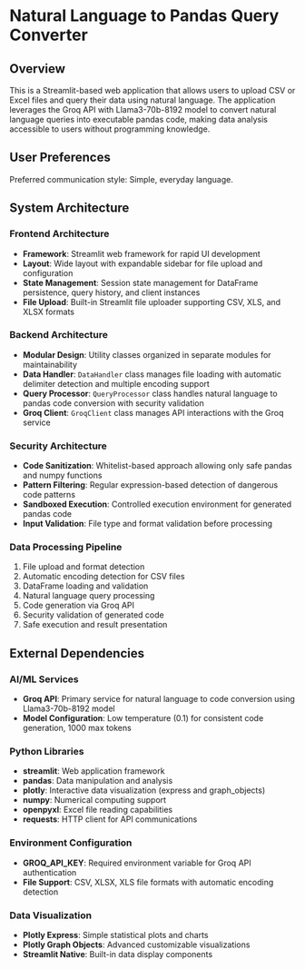 # Natural Language to Pandas Query Converter

## Overview

This is a Streamlit-based web application that allows users to upload CSV or Excel files and query their data using natural language. The application leverages the Groq API with Llama3-70b-8192 model to convert natural language queries into executable pandas code, making data analysis accessible to users without programming knowledge.

## User Preferences

Preferred communication style: Simple, everyday language.

## System Architecture

### Frontend Architecture
- **Framework**: Streamlit web framework for rapid UI development
- **Layout**: Wide layout with expandable sidebar for file upload and configuration
- **State Management**: Session state management for DataFrame persistence, query history, and client instances
- **File Upload**: Built-in Streamlit file uploader supporting CSV, XLS, and XLSX formats

### Backend Architecture
- **Modular Design**: Utility classes organized in separate modules for maintainability
- **Data Handler**: `DataHandler` class manages file loading with automatic delimiter detection and multiple encoding support
- **Query Processor**: `QueryProcessor` class handles natural language to pandas code conversion with security validation
- **Groq Client**: `GroqClient` class manages API interactions with the Groq service

### Security Architecture
- **Code Sanitization**: Whitelist-based approach allowing only safe pandas and numpy functions
- **Pattern Filtering**: Regular expression-based detection of dangerous code patterns
- **Sandboxed Execution**: Controlled execution environment for generated pandas code
- **Input Validation**: File type and format validation before processing

### Data Processing Pipeline
1. File upload and format detection
2. Automatic encoding detection for CSV files
3. DataFrame loading and validation
4. Natural language query processing
5. Code generation via Groq API
6. Security validation of generated code
7. Safe execution and result presentation

## External Dependencies

### AI/ML Services
- **Groq API**: Primary service for natural language to code conversion using Llama3-70b-8192 model
- **Model Configuration**: Low temperature (0.1) for consistent code generation, 1000 max tokens

### Python Libraries
- **streamlit**: Web application framework
- **pandas**: Data manipulation and analysis
- **plotly**: Interactive data visualization (express and graph_objects)
- **numpy**: Numerical computing support
- **openpyxl**: Excel file reading capabilities
- **requests**: HTTP client for API communications

### Environment Configuration
- **GROQ_API_KEY**: Required environment variable for Groq API authentication
- **File Support**: CSV, XLSX, XLS file formats with automatic encoding detection

### Data Visualization
- **Plotly Express**: Simple statistical plots and charts
- **Plotly Graph Objects**: Advanced customizable visualizations
- **Streamlit Native**: Built-in data display components